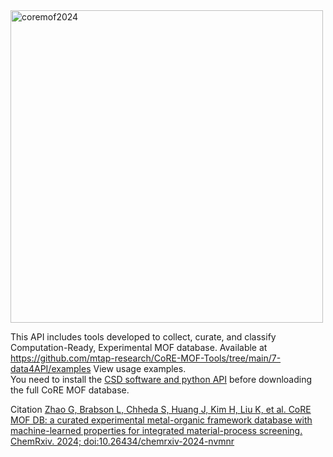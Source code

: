 <img src="https://raw.githubusercontent.com/mtap-research/CoRE-MOF-Tools/main/figs/logo.png" alt="coremof2024" width="500">

This API includes tools developed to collect, curate, and classify Computation-Ready, Experimental MOF database.
Available at https://github.com/mtap-research/CoRE-MOF-Tools/tree/main/7-data4API/examples View usage examples.                     
You need to install the [CSD software and python API](https://downloads.ccdc.cam.ac.uk/documentation/API/installation_notes.html) before downloading the full CoRE MOF database.

Citation
[Zhao G, Brabson L, Chheda S, Huang J, Kim H, Liu K, et al. CoRE MOF DB: a curated experimental metal-organic framework database with machine-learned properties for integrated material-process screening. ChemRxiv. 2024; doi:10.26434/chemrxiv-2024-nvmnr](https://chemrxiv.org/engage/chemrxiv/article-details/6757ca12f9980725cf91c7e0)